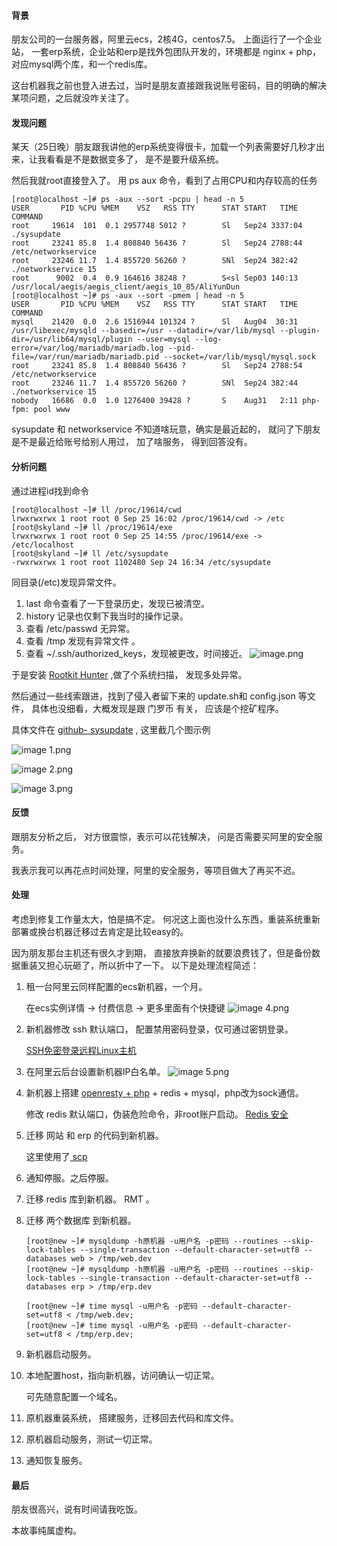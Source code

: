 #### 背景
朋友公司的一台服务器，阿里云ecs，2核4G，centos7.5。 上面运行了一个企业站， 一套erp系统，企业站和erp是找外包团队开发的，环境都是 nginx + php， 对应mysql两个库，和一个redis库。

这台机器我之前也登入进去过，当时是朋友直接跟我说账号密码，目的明确的解决某项问题，之后就没咋关注了。

#### 发现问题

某天（25日晚）朋友跟我讲他的erp系统变得很卡，加载一个列表需要好几秒才出来，让我看看是不是数据变多了， 是不是要升级系统。

然后我就root直接登入了。
用 ps aux  命令，看到了占用CPU和内存较高的任务
```
[root@localhost ~]# ps -aux --sort -pcpu | head -n 5
USER       PID %CPU %MEM    VSZ   RSS TTY      STAT START   TIME COMMAND
root     19614  101  0.1 2957748 5012 ?        Sl   Sep24 3337:04 ./sysupdate
root     23241 85.8  1.4 808840 56436 ?        Sl   Sep24 2788:44 /etc/networkservice
root     23246 11.7  1.4 855720 56260 ?        SNl  Sep24 382:42 ./networkservice 15
root      9002  0.4  0.9 164616 38248 ?        S<sl Sep03 140:13 /usr/local/aegis/aegis_client/aegis_10_85/AliYunDun
[root@localhost ~]# ps -aux --sort -pmem | head -n 5
USER       PID %CPU %MEM    VSZ   RSS TTY      STAT START   TIME COMMAND
mysql    21420  0.0  2.6 1516944 101324 ?      Sl   Aug04  30:31 /usr/libexec/mysqld --basedir=/usr --datadir=/var/lib/mysql --plugin-dir=/usr/lib64/mysql/plugin --user=mysql --log-error=/var/log/mariadb/mariadb.log --pid-file=/var/run/mariadb/mariadb.pid --socket=/var/lib/mysql/mysql.sock
root     23241 85.8  1.4 808840 56436 ?        Sl   Sep24 2788:54 /etc/networkservice
root     23246 11.7  1.4 855720 56260 ?        SNl  Sep24 382:44 ./networkservice 15
nobody   16686  0.0  1.0 1276400 39428 ?       S    Aug31   2:11 php-fpm: pool www

```

sysupdate 和 networkservice 不知道啥玩意，确实是最近起的， 就问了下朋友是不是最近给账号给别人用过， 加了啥服务， 得到回答没有。
<!--more-->
#### 分析问题
通过进程id找到命令
```
[root@localhost ~]# ll /proc/19614/cwd
lrwxrwxrwx 1 root root 0 Sep 25 16:02 /proc/19614/cwd -> /etc
[root@skyland ~]# ll /proc/19614/exe
lrwxrwxrwx 1 root root 0 Sep 25 14:55 /proc/19614/exe -> /etc/localhost
[root@skyland ~]# ll /etc/sysupdate 
-rwxrwxrwx 1 root root 1102480 Sep 24 16:34 /etc/sysupdate
```
同目录(/etc)发现异常文件。
1. last 命令查看了一下登录历史，发现已被清空。
2. history 记录也仅剩下我当时的操作记录。
3. 查看  /etc/passwd 无异常。
4. 查看 /tmp 发现有异常文件 。
5. 查看 ~/.ssh/authorized_keys，发现被更改，时间接近。
![image.png](https://i.loli.net/2020/09/27/mJXAk9jr814zUiQ.png)


于是安装 [Rootkit Hunter](https://www.yihuaiyuan.com/archives/30.html) ,做了个系统扫描， 发现多处异常。

然后通过一些线索跟进，找到了侵入者留下来的 update.sh和 config.json 等文件， 具体也没细看，大概发现是跟 门罗币 有关， 应该是个挖矿程序。

具体文件在 [github- sysupdate](https://github.com/yihuaiyuan/sysupdate) , 这里截几个图示例

![image _1_.png](https://i.loli.net/2020/09/27/6W5neI2q3kwSova.png)

![image _2_.png](https://i.loli.net/2020/09/27/HjdQmYJiPaVzCMR.png)

![image _3_.png](https://i.loli.net/2020/09/27/tMq6uY2vIDjRcoJ.png)

#### 反馈
跟朋友分析之后， 对方很震惊，表示可以花钱解决， 问是否需要买阿里的安全服务。

我表示我可以再花点时间处理，阿里的安全服务，等项目做大了再买不迟。

#### 处理

考虑到修复工作量太大，怕是搞不定。 何况这上面也没什么东西，重装系统重新部署或换台机器迁移过去肯定是比较easy的。 

因为朋友那台主机还有很久才到期， 直接放弃换新的就要浪费钱了，但是备份数据重装又担心玩砸了，所以折中了一下。 以下是处理流程简述：
1. 租一台阿里云同样配置的ecs新机器，一个月。
    
    在ecs实例详情 -> 付费信息 -> 更多里面有个快捷键
    ![image _4_.png](https://i.loli.net/2020/09/27/rAEnBLKIHqVCdRY.png)

2. 新机器修改 ssh 默认端口， 配置禁用密码登录，仅可通过密钥登录。
    
    [SSH免密登录远程Linux主机](https://www.yihuaiyuan.com/archives/27.html)
3. 在阿里云后台设置新机器IP白名单。
    ![image _5_.png](https://i.loli.net/2020/09/27/o9fAC43Llki7pJR.png)

4. 新机器上搭建 [openresty + php](https://github.com/yihuaiyuan/openresty_php) + redis + mysql，php改为sock通信。 

    修改 redis 默认端口，伪装危险命令，非root账户启动。
    [Redis 安全](https://redis.yihuaiyuan.com/senior/secure/)
    
5. 迁移 网站 和 erp 的代码到新机器。
    
    这里使用了[ scp](https://www.yihuaiyuan.com/archives/24.html)
6. 通知停服。之后停服。
7. 迁移 redis 库到新机器。 RMT 。
8. 迁移 两个数据库 到新机器。
    ```
    [root@new ~]# mysqldump -h原机器 -u用户名 -p密码 --routines --skip-lock-tables --single-transaction --default-character-set=utf8 --databases web > /tmp/web.dev         
    [root@new ~]# mysqldump -h原机器 -u用户名 -p密码 --routines --skip-lock-tables --single-transaction --default-character-set=utf8 --databases erp > /tmp/erp.dev     
    
    [root@new ~]# time mysql -u用户名 -p密码 --default-character-set=utf8 < /tmp/web.dev;
    [root@new ~]# time mysql -u用户名 -p密码 --default-character-set=utf8 < /tmp/erp.dev;
    ```
9. 新机器启动服务。
9. 本地配置host，指向新机器，访问确认一切正常。
    
    可先随意配置一个域名。
10. 原机器重装系统， 搭建服务，迁移回去代码和库文件。
11. 原机器启动服务，测试一切正常。
12. 通知恢复服务。

#### 最后
朋友很高兴，说有时间请我吃饭。

本故事纯属虚构。
